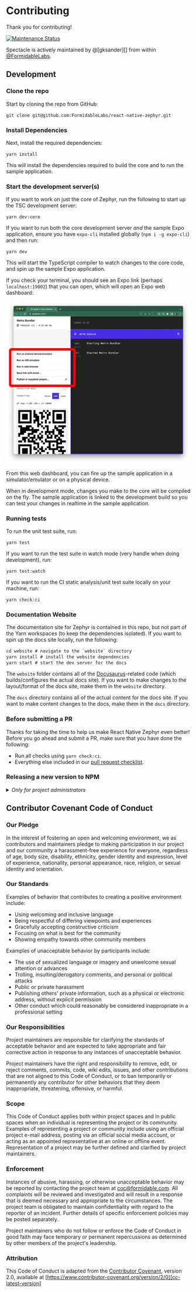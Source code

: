 # Contributing

Thank you for contributing!

<a href="https://github.com/FormidableLabs/react-native-zephyr#maintenance-status">
  <img alt="Maintenance Status" src="https://img.shields.io/badge/maintenance-active-green.svg" />
</a>

Spectacle is actively maintained by @[gksander][] from within [@FormidableLabs][formidable-github].

## Development

### Clone the repo

Start by cloning the repo from GitHub:

```shell
git clone git@github.com:FormidableLabs/react-native-zephyr.git
```

### Install Dependencies

Next, install the required dependencies:

```shell
yarn install
```

This will install the dependencies required to build the core and to run the sample application.

### Start the development server(s)

If you want to work on just the core of Zephyr, run the following to start up the TSC development server:

```shell
yarn dev:core
```

If you want to run both the core development server _and_ the sample Expo application, ensure you have `expo-cli` installed globally (`npm i -g expo-cli`) and then run:

```shell
yarn dev
```

This will start the TypeScript compiler to watch changes to the core code, and spin up the sample Expo application.

If you check your terminal, you should see an Expo link (perhaps `localhost:19002`) that you can open, which will open an Expo web dashboard:

![Expo dashboard](./docs/img/expo-dashboard.png)

From this web dashboard, you can fire up the sample application in a simulator/emulator or on a physical device.

When in development mode, changes you make to the core will be compiled on the fly. The sample application is linked to the development build so you can test your changes in realtime in the sample application.

### Running tests

To run the unit test suite, run:

```shell
yarn test
```

If you want to run the test suite in watch mode (very handle when doing development), run:

```shell
yarn test:watch
```

If you want to run the CI static analysis/unit test suite locally on your machine, run:

```shell
yarn check:ci
```


### Documentation Website

The documentation site for Zephyr is contained in this repo, but not part of the Yarn workspaces (to keep the dependencies isolated). If you want to spin up the docs site locally, run the following:

```shell
cd website # navigate to the `website` directory
yarn install # install the website dependencies
yarn start # start the dev server for the docs
```

The `website` folder contains all of the [Docusaurus](https://docusaurus.io/)-related code (which builds/configures the actual docs site). If you want to make changes to the layout/format of the docs site, make them in the `website` directory.

The `docs` directory contains all of the actual content for the docs site. If you want to make content changes to the docs, make them in the `docs` directory.


### Before submitting a PR

Thanks for taking the time to help us make React Native Zephyr even better! Before you go
ahead and submit a PR, make sure that you have done the following:

- Run all checks using `yarn check:ci`.
- Everything else included in our [pull request checklist](.github/PULL_REQUEST_TEMPLATE.md).

### Releasing a new version to NPM

<details>
<summary>
<i>Only for project administrators</i>
</summary>

This guide is for those with proper access to the GH repo and NPM registry package, and outlines the steps for publishing a new release. Follow the below instructions, running all commands from the root of the repository.

1. Update `CHANGELOG.md`, following the format of the previous versions.
  1. Commit as `Changes for version ${VERSION}`
2. Run `yarn run version patch` (or `minor|major`) to tag a new version.
3. Run `yarn publish:core` to publish the package to NPM.
4. Run `git push && git push --tags`

</details>

## Contributor Covenant Code of Conduct

### Our Pledge

In the interest of fostering an open and welcoming environment, we as
contributors and maintainers pledge to making participation in our project and
our community a harassment-free experience for everyone, regardless of age, body
size, disability, ethnicity, gender identity and expression, level of experience,
nationality, personal appearance, race, religion, or sexual identity and
orientation.

### Our Standards

Examples of behavior that contributes to creating a positive environment
include:

- Using welcoming and inclusive language
- Being respectful of differing viewpoints and experiences
- Gracefully accepting constructive criticism
- Focusing on what is best for the community
- Showing empathy towards other community members

Examples of unacceptable behavior by participants include:

- The use of sexualized language or imagery and unwelcome sexual attention or
  advances
- Trolling, insulting/derogatory comments, and personal or political attacks
- Public or private harassment
- Publishing others' private information, such as a physical or electronic
  address, without explicit permission
- Other conduct which could reasonably be considered inappropriate in a
  professional setting

### Our Responsibilities

Project maintainers are responsible for clarifying the standards of acceptable
behavior and are expected to take appropriate and fair corrective action in
response to any instances of unacceptable behavior.

Project maintainers have the right and responsibility to remove, edit, or
reject comments, commits, code, wiki edits, issues, and other contributions
that are not aligned to this Code of Conduct, or to ban temporarily or
permanently any contributor for other behaviors that they deem inappropriate,
threatening, offensive, or harmful.

### Scope

This Code of Conduct applies both within project spaces and in public spaces
when an individual is representing the project or its community. Examples of
representing a project or community include using an official project e-mail
address, posting via an official social media account, or acting as an appointed
representative at an online or offline event. Representation of a project may be
further defined and clarified by project maintainers.

### Enforcement

Instances of abusive, harassing, or otherwise unacceptable behavior may be
reported by contacting the project team at coc@formidable.com. All
complaints will be reviewed and investigated and will result in a response that
is deemed necessary and appropriate to the circumstances. The project team is
obligated to maintain confidentiality with regard to the reporter of an incident.
Further details of specific enforcement policies may be posted separately.

Project maintainers who do not follow or enforce the Code of Conduct in good
faith may face temporary or permanent repercussions as determined by other
members of the project's leadership.

### Attribution

This Code of Conduct is adapted from the [Contributor Covenant][cc-homepage], version 2.0,
available at [https://www.contributor-covenant.org/version/2/0][cc-latest-version]

<!-- Links -->

[carlos-kelly]: https://www.github.com/carlos-kelly
[cc-homepage]: http://contributor-covenant.org
[cc-latest-version]: https://www.contributor-covenant.org/version/2/0/code_of_conduct
[formidable-github]: https://www.github.com/FormidableLabs
[kale-stew]: https://www.github.com/kale-stew
[mdx]: https://mdxjs.com/
[spectacle-cli]: https://www.github.com/FormidableLabs/spectacle-cli
[yarn-docs]: https://yarnpkg.com/en/docs/getting-started
